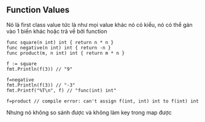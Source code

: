 ## Function Values
Nó là first class value tức là như mọi value khác nó có kiểu, nó có thể gán vào 1 biến khác hoặc trả về bởi function

```
func square(n int) int { return n * n }
func negative(n int) int { return -n }
func product(m, n int) int { return m * n }

f := square
fmt.Println(f(3)) // "9"

f=negative
fmt.Println(f(3)) // "-3"
fmt.Printf("%T\n", f) // "func(int) int"

f=product // compile error: can't assign f(int, int) int to f(int) int
```

Nhưng nó không so sánh được và không làm key trong map được
